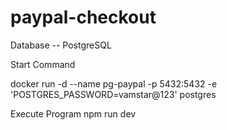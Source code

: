 # paypal-checkout

Database -- PostgreSQL

Start Command

docker run -d --name pg-paypal -p 5432:5432 -e 'POSTGRES_PASSWORD=vamstar@123' postgres

Execute Program
npm run dev

